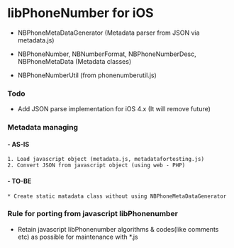 # libPhoneNumber for iOS
* NBPhoneMetaDataGenerator (Metadata parser from JSON via metadata.js)
* NBPhoneNumber, NBNumberFormat, NBPhoneNumberDesc, NBPhoneMetaData (Metadata classes) 

* NBPhoneNumberUtil (from phonenumberutil.js)

### Todo
* Add JSON parse implementation for iOS 4.x (It will remove future)

### Metadata managing
#### - AS-IS
    1. Load javascript object (metadata.js, metadatafortesting.js)
    2. Convert JSON from javascript object (using web - PHP)

#### - TO-BE
    * Create static matadata class without using NBPhoneMetaDataGenerator

### Rule for porting from javascript libPhonenumber
* Retain javascript libPhonenumber algorithms & codes(like comments etc) as possible for maintenance with *.js
